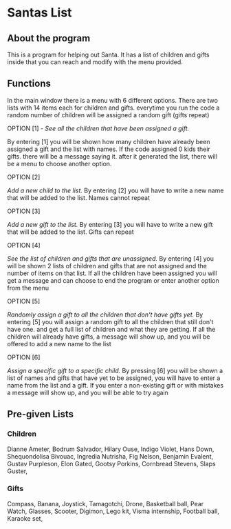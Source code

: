 # Santas List

## About the program
This is a program for helping out Santa. It has a list of children and gifts inside that you can reach and modify with the menu provided.

## Functions
In the main window there is a menu with 6 different options. There are two lists with 14 items each for children and gifts.
everytime you run the code a random number of children will be assigned a random gift (gifts repeat)

OPTION [1] - _See all the children that have been assigned a gift._ 

By entering [1] you will be shown how many children have already been assigned a gift and the list with names.
If the code assigned 0 kids their gifts. there will be a message saying it. after it generated the list, there will be a menu to choose another option.

OPTION [2]

_Add a new child to the list._ By entering [2] you will have to write a new name that will be added to the list. Names cannot repeat

OPTION [3]

_Add a new gift to the list._ By entering [3] you will have to write a new gift that will be added to the list. Gifts can repeat 

OPTION [4]

_See the list of children and gifts that are unassigned._ By entering [4] you will be shown 2 lists of children and gifts that are not assigned and the number of items on that list.
If all the children have been assigned you will get a message and can choose to end the program or enter another option from the menu

OPTION [5]

_Randomly assign a gift to all the children that don't have gifts yet._ By entering [5] you will assign a random gift to all the children that still don't have one.
and get a full list of children and what they are getting. If all the children will already have gifts, a message will show up, and you will be offered to add a new name to the list

OPTION [6]

_Assign a specific gift to a specific child._ By pressing [6] you will be shown a list of names and gifts that have yet to be assigned, you will have to
enter a name from the list and a gift. If you enter a non-existing gift or with mistakes a message will show up, and you will be able to try again

## Pre-given Lists

### Children
Dianne Ameter,
Bodrum Salvador,
Hilary Ouse,
Indigo Violet,
Hans Down,
Shequondolisa Bivouac,
Ingredia Nutrisha,
Fig Nelson,
Benjamin Evalent,
Gustav Purpleson,
Elon Gated,
Gootsy Porkins,
Cornbread Stevens,
Slaps Guster,

### Gifts
Compass,
Banana,
Joystick,
Tamagotchi,
Drone,
Basketball ball,
Pear Watch,
Glasses,
Scooter,
Digimon,
Lego kit,
Visma internship,
Football ball,
Karaoke set,